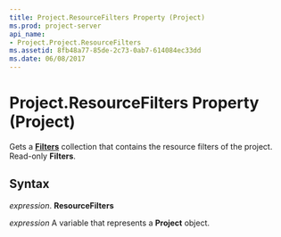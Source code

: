```yaml
---
title: Project.ResourceFilters Property (Project)
ms.prod: project-server
api_name:
- Project.Project.ResourceFilters
ms.assetid: 8fb48a77-85de-2c73-0ab7-614084ec33dd
ms.date: 06/08/2017
---
```



# Project.ResourceFilters Property (Project)

Gets a  **[Filters](Project.filters.md)** collection that contains the resource filters of the project. Read-only **Filters**.


## Syntax

 _expression_. **ResourceFilters**

 _expression_ A variable that represents a **Project** object.


